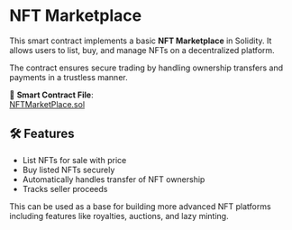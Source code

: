# NFT Marketplace

This smart contract implements a basic **NFT Marketplace** in Solidity. It allows users to list, buy, and manage NFTs on a decentralized platform.

The contract ensures secure trading by handling ownership transfers and payments in a trustless manner.

📄 **Smart Contract File**:  
[NFTMarketPlace.sol](https://github.com/0xC1ph3r-08/Solidity/blob/main/contracts/NFTMarketPlace.sol)

## 🛠️ Features

- List NFTs for sale with price
- Buy listed NFTs securely
- Automatically handles transfer of NFT ownership
- Tracks seller proceeds

This can be used as a base for building more advanced NFT platforms including features like royalties, auctions, and lazy minting.
